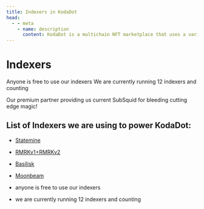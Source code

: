 ```yaml
---
title: Indexers in KodaDot
head:
  - - meta
    - name: description
      content: KodaDot is a multichain NFT marketplace that uses a variety of indexers to power its platform. Learn about the indexers used by KodaDot, including Statemine, RMRKv1+RMRKv2, Basilisk, and Moonbeam, and how they enable the platform to provide up-to-date, accurate information about NFT ownership and transactions across multiple blockchains and NFT standards.
---
```


# Indexers

Anyone is free to use our indexers
We are currently running 12 indexers and counting

Our premium partner providing us current SubSquid for bleeding cutting edge magic!

List of Indexers we are using to power KodaDot:
---
- [Statemine](https://github.com/kodadot/stick)
- [RMRKv1+RMRKv2](https://github.com/kodadot/rubick)
- [Basilisk](https://github.com/kodadot/snek)
- [Moonbeam](https://github.com/kodadot/click)


 - anyone is free to use our indexers
 - we are currently running 12 indexers and counting